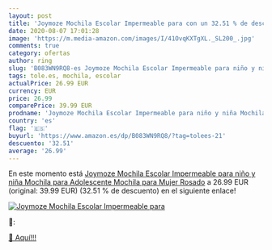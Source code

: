 ```yaml
---
layout: post
title: 'Joymoze Mochila Escolar Impermeable para con un 32.51 % de descuento'
date: 2020-08-07 17:01:28
image: 'https://m.media-amazon.com/images/I/41OvqKXTgXL._SL200_.jpg'
comments: true
category: ofertas
author: ring
slug: 'B083WN9RQ8-es Joymoze Mochila Escolar Impermeable para niño y niña...'
tags: tole.es, mochila, escolar
actualPrice: 26.99 EUR
currency: EUR
price: 26.99
comparePrice: 39.99 EUR
prodname: 'Joymoze Mochila Escolar Impermeable para niño y niña Mochila para Adolescente Mochila para Mujer Rosado'
country: 'es'
flag: '🇪🇸'
buyurl: 'https://www.amazon.es/dp/B083WN9RQ8/?tag=tolees-21'
descuento: '32.51'
average: '26.99'
---
```


En este momento está [Joymoze Mochila Escolar Impermeable para niño y niña Mochila para Adolescente Mochila para Mujer Rosado](https://www.amazon.es/dp/B083WN9RQ8/?tag=tolees-21) a 26.99 EUR (original: 39.99 EUR) (32.51 %  de descuento) en el siguiente enlace!

[![Joymoze Mochila Escolar Impermeable para](https://m.media-amazon.com/images/I/41OvqKXTgXL._SL200_.jpg)](https://www.amazon.es/dp/B083WN9RQ8/?tag=tolees-21)

🔎:


[🛒 Aquí!!!](https://www.amazon.es/dp/B083WN9RQ8/?tag=tolees-21)

